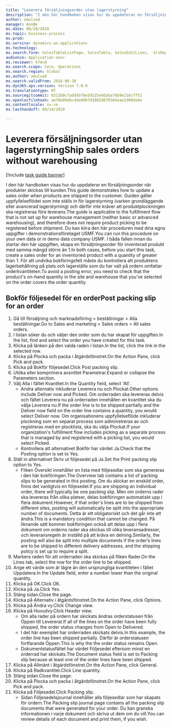 ```yaml
--- 
title: "Leverera försäljningsorder utan lagerstyrning"
description: "I den här handboken visas hur du uppdaterar en försäljningsorder när produkter skickas till kunden."
author: omulvad
manager: AnnBe
ms.date: 08/29/2018
ms.topic: business-process
ms.prod: 
ms.service: dynamics-ax-applications
ms.technology: 
ms.search.form: SalesTableListPage, SalesTable, SalesEditLines,  SrsReportViewerForm, SalesTableLineQuantity, CustPackingSlipJournal
audience: Application User
ms.reviewer: kfend
ms.search.scope: Core, Operations
ms.search.region: Global
ms.author: omulvad
ms.search.validFrom: 2016-06-30
ms.dyn365.ops.version: Version 7.0.0
ms.translationtype: HT
ms.sourcegitcommit: 0312b8cfadd45f8e59225e9daba78b9e216cff51
ms.openlocfilehash: ae70e09dbc4da90b7d1802d076384eae2d00da0e
ms.contentlocale: sv-se
ms.lasthandoff: 09/14/2018

---
```

# <a name="ship-sales-orders-without-warehousing"></a><span data-ttu-id="7552d-103">Leverera försäljningsorder utan lagerstyrning</span><span class="sxs-lookup"><span data-stu-id="7552d-103">Ship sales orders without warehousing</span></span>

[!include [task guide banner](../../includes/task-guide-banner.md)]

<span data-ttu-id="7552d-104">I den här handboken visas hur du uppdaterar en försäljningsorder när produkter skickas till kunden.</span><span class="sxs-lookup"><span data-stu-id="7552d-104">This guide demonstrates how to update a sales order when products are shipped to the customer.</span></span> <span data-ttu-id="7552d-105">Guiden gäller uppfyllelseflödet som inte ställs in för lagerstyrning (varken grundläggande eller avancerad lagerstyrning) och därför inte kräver att produktplockningen ska registreras före leverans.</span><span class="sxs-lookup"><span data-stu-id="7552d-105">The guide is applicable to the fulfillment flow that is not set up for warehouse management (neither basic or advanced warehousing), and therefore does not require product picking to be registered before shipment.</span></span> <span data-ttu-id="7552d-106">Du kan köra den här proceduren med dina egna uppgifter i demonstrationsföretaget USMF.</span><span class="sxs-lookup"><span data-stu-id="7552d-106">You can run this procedure on your own data or in demo data company USMF.</span></span> <span data-ttu-id="7552d-107">I båda fallen innan du startar den här uppgiften, skapa en försäljningsorder för inventerad produkt med samma mängd större än 1.</span><span class="sxs-lookup"><span data-stu-id="7552d-107">In both cases, before you start this task, create a sales order for an inventoried product with a quantity of greater than 1.</span></span> <span data-ttu-id="7552d-108">För att undvika bokföringsfelt måste du kontrollera att produktens lagerbehållning på plats och lagerställe som du har valt på ordern omfattar orderkvantiteten.</span><span class="sxs-lookup"><span data-stu-id="7552d-108">To avoid a posting error, you need to check that the product's on-hand quantity in the site and warehouse that you’ve selected on the order covers the order quantity.</span></span>


## <a name="post-packing-slip-for-an-order"></a><span data-ttu-id="7552d-109">Bokför följesedel för en order</span><span class="sxs-lookup"><span data-stu-id="7552d-109">Post packing slip for an order</span></span>
1. <span data-ttu-id="7552d-110">Gå till försäljning och marknadsföring > beställningar > Alla beställningar.</span><span class="sxs-lookup"><span data-stu-id="7552d-110">Go to Sales and marketing > Sales orders > All sales orders.</span></span>
2. <span data-ttu-id="7552d-111">I listan söker du och väljer den order som du har skapat för uppgiften.</span><span class="sxs-lookup"><span data-stu-id="7552d-111">In the list, find and select the order you have created for this task.</span></span>
3. <span data-ttu-id="7552d-112">Klicka på länken på den valda raden i listan.</span><span class="sxs-lookup"><span data-stu-id="7552d-112">In the list, click the link in the selected row.</span></span>
4. <span data-ttu-id="7552d-113">Klicka på Plocka och packa i åtgärdsfönstret.</span><span class="sxs-lookup"><span data-stu-id="7552d-113">On the Action Pane, click Pick and pack.</span></span>
5. <span data-ttu-id="7552d-114">Klicka på Bokför följesedel.</span><span class="sxs-lookup"><span data-stu-id="7552d-114">Click Post packing slip.</span></span>
6. <span data-ttu-id="7552d-115">Utöka eller komprimera avsnittet Parametrar.</span><span class="sxs-lookup"><span data-stu-id="7552d-115">Expand or collapse the Parameters section.</span></span>
7. <span data-ttu-id="7552d-116">Välj Alla i fältet Kvantitet.</span><span class="sxs-lookup"><span data-stu-id="7552d-116">In the Quantity field, select 'All'.</span></span>
    * <span data-ttu-id="7552d-117">Andra alternativ inkluderar Leverera nu och Plockat.</span><span class="sxs-lookup"><span data-stu-id="7552d-117">Other options include Deliver now and Picked.</span></span> <span data-ttu-id="7552d-118">Om orderraden ska levereras delvis och fältet Leverera nu på orderraden innehållen en kvantitet ska du välja Leverera nu.</span><span class="sxs-lookup"><span data-stu-id="7552d-118">If the order line is to be shipped partially and the Deliver now field on the order line contains a quantity, you would select Deliver now.</span></span> <span data-ttu-id="7552d-119">Om organisationens uppfyllelseflöde inkluderar plockning som en separat process som administreras av och registreras med en plocklista, ska du välja Plockat.</span><span class="sxs-lookup"><span data-stu-id="7552d-119">If your organization's fulfillment flow includes picking as a separate process that is managed by and registered with a picking list, you would select Picked.</span></span>  
    * <span data-ttu-id="7552d-120">Kontrollera att alternativet Bokför har värdet Ja.</span><span class="sxs-lookup"><span data-stu-id="7552d-120">Check that the Posting option is set to Yes.</span></span>  
8. <span data-ttu-id="7552d-121">Ställ in alternativet Skriv ut följesedel på Ja.</span><span class="sxs-lookup"><span data-stu-id="7552d-121">Set the Print packing slip option to Yes.</span></span>
    * <span data-ttu-id="7552d-122">Fliken Översikt innehåller en lista med följesedlar som ska genereras i den här bokföringen.</span><span class="sxs-lookup"><span data-stu-id="7552d-122">The Overview tab contains a list of packing slips to be generated in this posting.</span></span> <span data-ttu-id="7552d-123">Om du skickar en enskild order, finns det vanligtvis en följesedel.</span><span class="sxs-lookup"><span data-stu-id="7552d-123">If you are shipping an individual order, there will typically be one packing slip.</span></span> <span data-ttu-id="7552d-124">Men om orderns rader ska levereras från olika platser, delas bokföringen automatiskt upp i flera dokument.</span><span class="sxs-lookup"><span data-stu-id="7552d-124">However, if that order's lines are to be shipped from different sites, posting will automatically be split into the appropriate number of documents.</span></span> <span data-ttu-id="7552d-125">Detta är ett obligatoriskt och det går inte att ändra.</span><span class="sxs-lookup"><span data-stu-id="7552d-125">This is a mandatory condition that cannot be changed.</span></span> <span data-ttu-id="7552d-126">På liknande sätt kommer bokföringen också att delas upp i flera dokument om orderns rader ska skickas till olika leveransadresser, och leveransregeln är inställd på att kräva en delning.</span><span class="sxs-lookup"><span data-stu-id="7552d-126">Similarly, the posting will also be split into multiple documents if the order’s lines are to be shipped to different delivery addresses, and the shipping policy is set up to require a split.</span></span>  
9. <span data-ttu-id="7552d-127">Markera raden för att orderraden ska skickas på fliken Rader.</span><span class="sxs-lookup"><span data-stu-id="7552d-127">On the Lines tab, select the row for the order line to be shipped.</span></span>
10. <span data-ttu-id="7552d-128">Ange ett värde som är lägre än den ursprungliga kvantiteten i fältet Uppdatera.</span><span class="sxs-lookup"><span data-stu-id="7552d-128">In the Update field, enter a number lower than the original quantity.</span></span>
11. <span data-ttu-id="7552d-129">Klicka på OK.</span><span class="sxs-lookup"><span data-stu-id="7552d-129">Click OK.</span></span>
12. <span data-ttu-id="7552d-130">Klicka på Ja.</span><span class="sxs-lookup"><span data-stu-id="7552d-130">Click Yes.</span></span>
13. <span data-ttu-id="7552d-131">Stäng sidan.</span><span class="sxs-lookup"><span data-stu-id="7552d-131">Close the page.</span></span>
14. <span data-ttu-id="7552d-132">Klicka på Alternativ i åtgärdsfönstret.</span><span class="sxs-lookup"><span data-stu-id="7552d-132">On the Action Pane, click Options.</span></span>
15. <span data-ttu-id="7552d-133">Klicka på Ändra vy.</span><span class="sxs-lookup"><span data-stu-id="7552d-133">Click Change view.</span></span>
16. <span data-ttu-id="7552d-134">Klicka på Huvudvy.</span><span class="sxs-lookup"><span data-stu-id="7552d-134">Click Header view.</span></span>
    * <span data-ttu-id="7552d-135">Om alla rader på ordern har skickats ändras orderstatusen från Öppen till Levererat.</span><span class="sxs-lookup"><span data-stu-id="7552d-135">If all of the lines on the order have been fully shipped, the order status changes from Open to Delivered.</span></span>  
    * <span data-ttu-id="7552d-136">I det här exemplet har orderraden skickats delvis.</span><span class="sxs-lookup"><span data-stu-id="7552d-136">In this example, the order line has been shipped partially.</span></span> <span data-ttu-id="7552d-137">Därför är orderstatusen fortfarande Öppen.</span><span class="sxs-lookup"><span data-stu-id="7552d-137">This is why the the order status remains Open.</span></span>     
    * <span data-ttu-id="7552d-138">Dokumentstatusfältet har värdet Följesedel eftersom minst en orderrad har skickats.</span><span class="sxs-lookup"><span data-stu-id="7552d-138">The Document status field is set to Packing slip because at least one of the order lines have been shipped.</span></span>  
17. <span data-ttu-id="7552d-139">Klicka på Allmänt i åtgärdsfönstret.</span><span class="sxs-lookup"><span data-stu-id="7552d-139">On the Action Pane, click General.</span></span>
18. <span data-ttu-id="7552d-140">Klicka på Radkvantitet.</span><span class="sxs-lookup"><span data-stu-id="7552d-140">Click Line quantity.</span></span>
19. <span data-ttu-id="7552d-141">Stäng sidan.</span><span class="sxs-lookup"><span data-stu-id="7552d-141">Close the page.</span></span>
20. <span data-ttu-id="7552d-142">Klicka på Plocka och packa i åtgärdsfönstret.</span><span class="sxs-lookup"><span data-stu-id="7552d-142">On the Action Pane, click Pick and pack.</span></span>
21. <span data-ttu-id="7552d-143">Klicka på Följesedel.</span><span class="sxs-lookup"><span data-stu-id="7552d-143">Click Packing slip.</span></span>
    * <span data-ttu-id="7552d-144">Sidan Följesedelsjournal innehåller alla följesedlar som har skapats för ordern.</span><span class="sxs-lookup"><span data-stu-id="7552d-144">The Packing slip journal page contains all the packing slip documents that were generated for your order.</span></span> <span data-ttu-id="7552d-145">Du kan granska informationen i varje dokument och skriva ut dem om du vill.</span><span class="sxs-lookup"><span data-stu-id="7552d-145">You can review details of each document and print them, if you wish.</span></span>  


